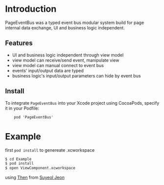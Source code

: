 

# Introduction

PageEventBus was a typed event bus modular system build for page internal data exchange, UI and business logic independent.

## Features

- UI and business logic independent through view model
- view model can receive/send event, manipulate view
- view model can manual connect to event bus
- events' input/output data are typed
- business logic's input/output parameters can hide by event bus

## Install

To integrate `PageEventBus` into your Xcode project using CocoaPods, specify it in your Podfile:

```
    pod 'PageEventBus'
```

# Example

first `pod install` to genereate .xcworkspace

```bash
$ cd Example
$ pod install
$ open ViewComponent.xcworkspace
```

using [Then](https://github.com/devxoul/Then/) from [Suyeol Jeon](https://github.com/devxoul/)
